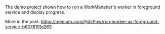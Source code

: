 The demo project shown how to run a WorkManaher's worker in foreground service and display progress.

More in the post:
https://medium.com/@dzPow/run-worker-as-foreground-service-b607819fd263